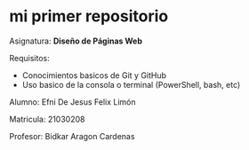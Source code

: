 # mi primer repositorio

Asignatura: **Diseño de Páginas Web**


Requisitos:
- Conocimientos basicos de Git y GitHub
- Uso basico de la consola o terminal (PowerShell, bash, etc)

Alumno: Efni De Jesus Felix Limón

Matricula: 21030208

Profesor: Bidkar Aragon Cardenas